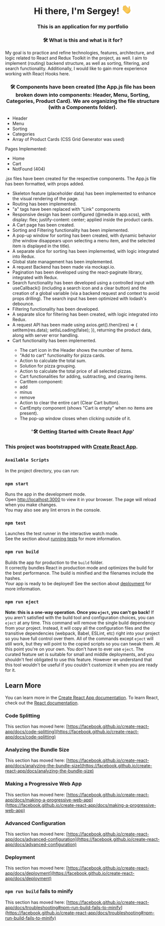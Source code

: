 <h1 align="center">Hi there, I'm Sergey!
            <img src="./imges/Hi.gif" height="32" alt="Hi" />
        </h1>
<h3 align="center">This is an application for my portfolio</h3> 

<h3 align="center">🛠 What is this and what is it for?</h3>

<p>My goal is to practice and refine technologies, features, architecture, and logic related to React and Redux Toolkit in the project, as well. I aim to implement (routing) backend structure, as well as sorting, filtering, and search functionality. Additionally, I would like to gain more experience working with React Hooks here.</p>

<h3 align="center">🛠 Components have been created (the App.js file has been broken down into components: Header, Menu, Sorting, Categories, Product Card). We are organizing the file structure (with a Components folder).</h3>

<ul>
<li>Header</li>
<li>Menu</li>
<li>Sorting</li>
<li>Categories</li>
<li>Array of Product Cards (CSS Grid Generator was used)</li>
</ul>

Pages Implemented:
<ul>
<li>Home
<li>Cart
<li>NotFound (404)</li>
</ul>

<p>
.jsx files have been created for the respective components.
The App.js file has been formatted, with props added.</p>

<ul>
<li><same font-family: bold>Skeleton feature</same> (placeholder data) has been implemented to enhance the visual rendering of the page.</li>

<li><same font-family: bold>Routing</same> has been implemented.</li>

<li>"a" tags have been replaced with "Link" components</li>
<li><same font-family: bold>Responsive design</same> has been configured (@media in app.scss), with display: flex; justify-content: center; applied inside the product cards.</li>
<li>A <same font-family: bold>Cart page</same> has been created.</li>
<li><same font-family: bold>Sorting and Filtering functionality</same> has been implemented.</li>
<li>A <same font-family: bold>pop-up window for sorting</same> has been created, with dynamic behavior (the window disappears upon selecting a menu item, and the selected item is displayed in the title).</li>
<li>A <same font-family: bold>separate slice</same> for sorting has been implemented, with logic integrated into Redux.</li>
<li><same font-family: bold>Global state management</same> has been implemented.</li>
<li>A <same font-family: bold>request Backend</same> has been made via <same font-family: bold>mockapi.io</same>.</li>
<li><same font-family: bold>Pagination </same> has been developed using the react-paginate library, integrated with Redux.</li>
<li><same font-family: bold>Search functionality</same> has been developed using a controlled input with useCallback() (including a search icon and a clear button) and the creation of a global variable (via a backend request and context to avoid props drilling). The search input has been optimized with lodash's debounce.</li>
<li><same font-family: bold>Filtering functionality</same> has been developed.</li>
<li>A <same font-family: bold>separate slice</same> for filtering has been created, with logic integrated into Redux.</li>
<li>A <same font-family: bold>request API</same> has been made using axios.get().then((res) => { setItem(res.data); setIsLoading(false); }), returning the product data, along with server error handling.</li>
<li><same font-family: bold>Cart functionality</same> has been implemented.</li>
<ul>
<li>The cart icon in the Header shows the number of items.</li>
<li>"Add to cart" functionality for pizza cards.</li>
<li>Action to calculate the total sum.</li>
<li>Solution for pizza grouping.</li>
<li>Action to calculate the total price of all selected pizzas.</li>
<li>Cart functionalities for adding, subtracting, and clearing items.</li>
<li>CartItem component:</li>
<li>add</li>
<li>minus</li>
<li>remove</li>
<li>Action to clear the entire cart (Clear Cart button).</li>
<li>CartEmpty component (shows "Cart is empty" when no items are present).</li>
<li>The pop-up window closes when clicking outside of it.</li>
</ul>
</ul>

<h3 align="center">'🛠 Getting Started with Create React App'</h3>

### This project was bootstrapped with [Create React App](https://github.com/facebook/create-react-app).

### `Available Scripts`
In the project directory, you can run:
### `npm start`
Runs the app in the development mode.\
Open [http://localhost:3000](http://localhost:3000) to view it in your browser.
The page will reload when you make changes.\
You may also see any lint errors in the console.
### `npm test`
Launches the test runner in the interactive watch mode.\
See the section about [running tests](https://facebook.github.io/create-react-app/docs/running-tests) for more information.
### `npm run build`
Builds the app for production to the `build` folder.\
It correctly bundles React in production mode and optimizes the build for the best performance.
The build is minified and the filenames include the hashes.\
Your app is ready to be deployed!
See the section about [deployment](https://facebook.github.io/create-react-app/docs/deployment) for more information.
### `npm run eject`
**Note: this is a one-way operation. Once you `eject`, you can't go back!**
If you aren't satisfied with the build tool and configuration choices, you can `eject` at any time. This command will remove the single build dependency from your project.
Instead, it will copy all the configuration files and the transitive dependencies (webpack, Babel, ESLint, etc) right into your project so you have full control over them. All of the commands except `eject` will still work, but they will point to the copied scripts so you can tweak them. At this point you're on your own.
You don't have to ever use `eject`. The curated feature set is suitable for small and middle deployments, and you shouldn't feel obligated to use this feature. However we understand that this tool wouldn't be useful if you couldn't customize it when you are ready for it.
## Learn More
You can learn more in the [Create React App documentation](https://facebook.github.io/create-react-app/docs/gettin-started).
To learn React, check out the [React documentation](https://reactjs.org/).
### Code Splitting
This section has moved here: [https://facebook.github.io/create-react-app/docs/code-splitting](https://facebook.github.io/create-react-app/docs/code-splitting)
### Analyzing the Bundle Size
This section has moved here: [https://facebook.github.io/create-react-app/docs/analyzing-the-bundle-size](https://facebook.github.io/create-react-app/docs/analyzing-the-bundle-size)
### Making a Progressive Web App
This section has moved here: [https://facebook.github.io/create-react-app/docs/making-a-progressive-web-app](https://facebook.github.io/create-react-app/docs/making-a-progressive-web-app)
### Advanced Configuration
This section has moved here: [https://facebook.github.io/create-react-app/docs/advanced-configuration](https://facebook.github.io/create-react-app/docs/advanced-configuration)
### Deployment
This section has moved here: [https://facebook.github.io/create-react-app/docs/deployment](https://facebook.github.io/create-react-app/docs/deployment)
### `npm run build` fails to minify
This section has moved here: [https://facebook.github.io/create-react-app/docs/troubleshooting#npm-run-build-fails-to-minify](https://facebook.github.io/create-react-app/docs/troubleshooting#npm-run-build-fails-to-minify)
